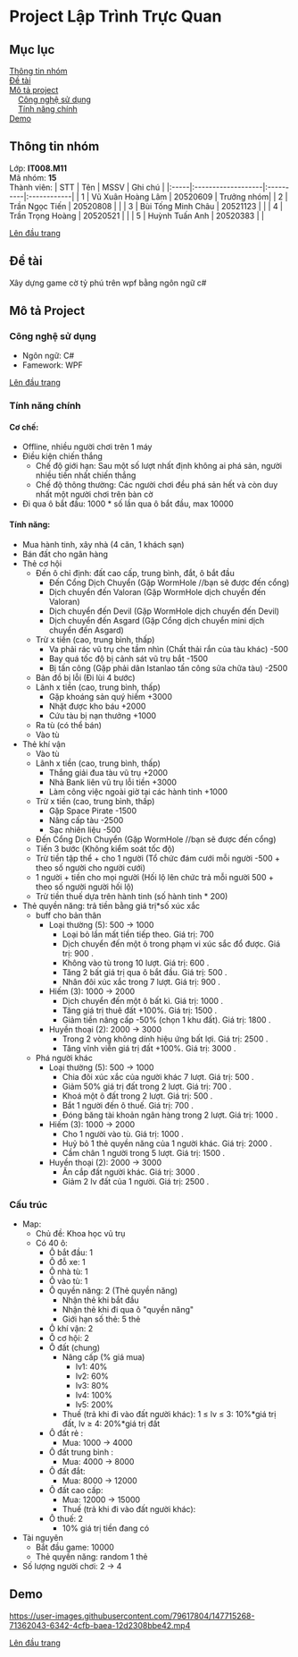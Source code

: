 # Project Lập Trình Trực Quan
<a name="top"><a>
## Mục lục

[Thông tin nhóm](#info)\
[Đề tài](#topic)\
[Mô tả project](#project)\
&nbsp;&nbsp;&nbsp; [Công nghệ sử dụng](#use)\
&nbsp;&nbsp;&nbsp; [Tính năng chính](#main-feature)\
[Demo](#demo)

## Thông tin nhóm <a name="info"></a>

Lớp: **IT008.M11** \
Mã nhóm: **15** \
Thành viên:
| STT  | Tên                | MSSV      | Ghi chú     |
|:-----|:-------------------|:----------|:------------|
|  1   |  Vũ Xuân Hoàng Lâm | 20520609  |  Trưởng nhóm|
|  2   |  Trần Ngọc Tiến    |  20520808 |             |
|  3   | Bùi Tống Minh Châu | 20521123  |             |
|  4   |  Trần Trọng Hoàng  |  20520521 |             |
|  5   | Huỳnh Tuấn Anh     | 20520383  |             |

[Lên đầu trang](#top)
## Đề tài <a name="topic"></a>

Xây dựng game cờ tỷ phú trên wpf bằng ngôn ngữ c#

## Mô tả Project <a name="project"></a>

### Công nghệ sử dụng <a name="use"></a>

- Ngôn ngữ: C#
- Famework: WPF 

[Lên đầu trang](#top)
### Tính năng chính <a name="main-feature"></a>
  #### Cơ chế:
  - Offline, nhiều người chơi trên 1 máy
  - Điều kiện chiến thắng
    - Chế độ giới hạn: Sau một số lượt nhất định không ai phá sản, người nhiều tiền nhất chiến thắng
    - Chế độ thông thường: Các người chơi đều phá sản hết và còn duy nhất một người chơi trên bàn cờ
  - Đi qua ô bắt đầu: 1000 * số lần qua ô bắt đầu, max 10000

  #### Tính năng:
  - Mua hành tinh, xây nhà (4 căn, 1 khách sạn)
  - Bán đất cho ngân hàng
  - Thẻ cơ hội
    - Đến ô chỉ định: đất cao cấp, trung bình, đắt, ô bắt đầu
        - Đến Cổng Dịch Chuyển (Gặp WormHole //bạn sẽ được đến cổng)
        - Dịch chuyển đến Valoran (Gặp WormHole dịch chuyển đến Valoran)
        - Dịch chuyển đến Devil (Gặp WormHole dịch chuyển đến Devil)
        - Dịch chuyển đến Asgard (Gặp Cổng dịch chuyển mini dịch chuyển đến Asgard)
    - Trừ x tiền (cao, trung bình, thấp)
        - Va phải rác vũ trụ che tầm nhìn (Chất thải rắn của tàu khác) -500
        - Bay quá tốc độ bị cảnh sát vũ trụ bắt -1500
        - Bị tấn công (Gặp phải dân Istanlao tấn công sửa chữa tàu) -2500
    - Bản đồ bị lỗi (Đi lùi 4 bước)
    - Lãnh x tiền (cao, trung bình, thấp)
        - Gặp khoáng sản quý hiếm +3000
        - Nhặt được kho báu +2000
        - Cứu tàu bị nạn thưởng +1000
    - Ra tù (có thể bán)
    - Vào tù
  - Thẻ khí vận
    - Vào tù
    - Lãnh x tiền (cao, trung bình, thấp)
        - Thắng giải đua tàu vũ trụ +2000
        - Nhà Bank liên vũ trụ lỗi tiền +3000
        - Làm công việc ngoài giờ tại các hành tinh +1000
    - Trừ x tiền (cao, trung bình, thấp)
        - Gặp Space Pirate -1500
        - Nâng cấp tàu -2500
        - Sạc nhiên liệu -500
    - Đến Cổng Dịch Chuyển (Gặp WormHole //bạn sẽ được đến cổng)
    - Tiến 3 bước (Không kiểm soát tốc độ)
    - Trừ tiền tập thể + cho 1 người (Tổ chức đám cưới mỗi người -500 + theo số người cho người cưới)
    - 1 người + tiền cho mọi người (Hối lộ lên chức trả mỗi người 500  + theo số người người hối lộ)
    - Trừ tiền thuế dựa trên hành tinh (số hành tinh * 200)
- Thẻ quyền năng: trả tiền bằng giá trị*số xúc xắc
    - buff cho bản thân
        - Loại thường (5): 500 → 1000
            - Loại bỏ lần mất tiền tiếp theo. Giá trị: 700
            - Dịch chuyển đến một ô trong phạm vi xúc sắc đổ được. Giá trị: 900 .
            - Không vào tù trong 10 lượt. Giá trị: 600 .
            - Tăng 2 bất giá trị qua ô bắt đầu. Giá trị: 500 .
            - Nhân đôi xúc xắc trong 7 lượt. Giá trị: 900 .
        - Hiếm (3): 1000 → 2000
            - Dịch chuyển đến một ô bất kì. Giá trị: 1000 .
            - Tăng giá trị thuê đất +100%. Giá trị: 1500 .
            - Giảm tiền nâng cấp -50% (chọn 1 khu đất). Giá trị: 1800 .
        - Huyền thoại (2): 2000 → 3000
            - Trong 2 vòng không dính hiệu ứng bất lợi. Giá trị: 2500 .
            - Tăng vĩnh viễn giá trị đất +100%. Giá trị: 3000 .
    - Phá người khác
        - Loại thường (5): 500 → 1000
            - Chia đôi xúc xắc của người khác 7 lượt. Giá trị: 500 .
            - Giảm 50% giá trị đất trong 2 lượt. Giá trị: 700 .
            - Khoá một ô đất trong 2 lượt. Giá trị: 500 .
            - Bắt 1 người đến ô thuế. Giá trị: 700 .
            - Đóng băng tài khoản ngân hàng trong 2 lượt. Giá trị: 1000 .
        - Hiếm (3): 1000 → 2000
            - Cho 1 người vào tù. Giá trị: 1000 .
            - Huỷ bỏ 1 thẻ quyền năng của 1 người khác. Giá trị: 2000 .
            - Cầm chân 1 người trong 5 lượt. Giá trị: 1500 .
        - Huyền thoại (2): 2000 → 3000
            - Ăn cắp đất người khác. Giá trị: 3000 .
            - Giảm 2 lv đất của 1 người. Giá trị: 2500 .
  
### Cấu trúc
  - Map:
    - Chủ đề: Khoa học vũ trụ
    - Có 40 ô:
        - Ô bắt đầu: 1
        - Ô đỗ xe: 1
        - Ô nhà tù: 1
        - Ô vào tù: 1
        - Ô quyền năng: 2 (Thẻ quyền năng)
            - Nhận thẻ khi bắt đầu
            - Nhận thẻ khi đi qua ô "quyền năng"
            - Giới hạn số thẻ: 5 thẻ
        - Ô khí vận: 2
        - Ô cơ hội: 2
        - Ô đất (chung)
            - Nâng cấp (% giá mua)
                - lv1: 40%
                - lv2: 60%
                - lv3: 80%
                - lv4: 100%
                - lv5: 200%
            - Thuế (trả khi đi vào đất người khác): 1 ≤ lv ≤ 3: 10%*giá trị đất, lv ≥ 4: 20%*giá trị đất
        - Ô đất rẻ :
            - Mua: 1000 → 4000
        - Ô đất trung bình :
            - Mua: 4000 → 8000
        - Ô đất đắt:
            - Mua: 8000 → 12000
        - Ô đất cao cấp:
            - Mua: 12000 → 15000
            - Thuế (trả khi đi vào đất người khác):
        - Ô thuế: 2
            - 10% giá trị tiền đang có
  - Tài nguyên
    - Bắt đầu game: 10000
    - Thẻ quyền năng: random 1 thẻ
  - Số lượng người chơi: 2 -> 4

## Demo <a name="demo"></a>
  
https://user-images.githubusercontent.com/79617804/147715268-71362043-6342-4cfb-baea-12d2308bbe42.mp4

  
[Lên đầu trang](#top)
